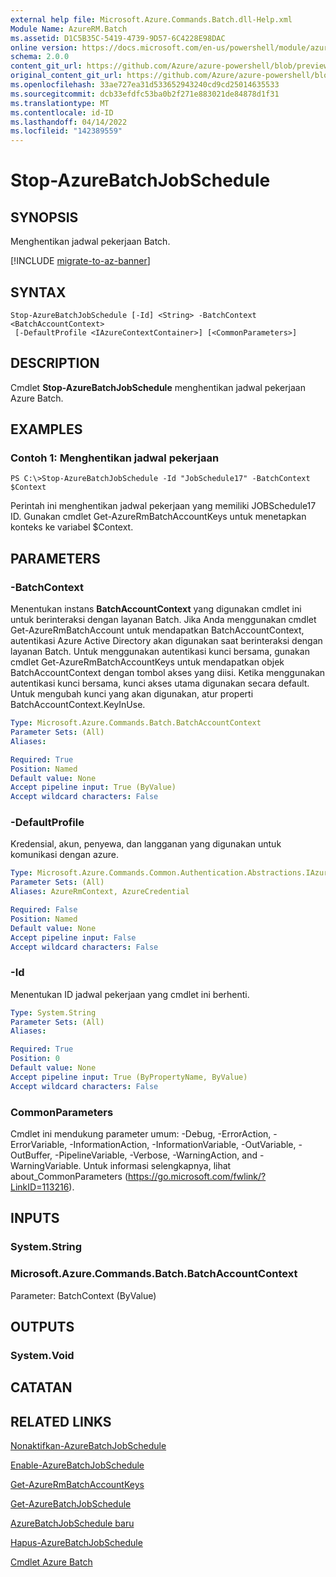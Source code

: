 ```yaml
---
external help file: Microsoft.Azure.Commands.Batch.dll-Help.xml
Module Name: AzureRM.Batch
ms.assetid: D1C5B35C-5419-4739-9D57-6C4228E98DAC
online version: https://docs.microsoft.com/en-us/powershell/module/azurerm.batch/stop-azurebatchjobschedule
schema: 2.0.0
content_git_url: https://github.com/Azure/azure-powershell/blob/preview/src/ResourceManager/AzureBatch/Commands.Batch/help/Stop-AzureBatchJobSchedule.md
original_content_git_url: https://github.com/Azure/azure-powershell/blob/preview/src/ResourceManager/AzureBatch/Commands.Batch/help/Stop-AzureBatchJobSchedule.md
ms.openlocfilehash: 33ae727ea31d533652943240cd9cd25014635533
ms.sourcegitcommit: dcb33efdfc53ba0b2f271e883021de84878d1f31
ms.translationtype: MT
ms.contentlocale: id-ID
ms.lasthandoff: 04/14/2022
ms.locfileid: "142389559"
---
```

# Stop-AzureBatchJobSchedule

## SYNOPSIS
Menghentikan jadwal pekerjaan Batch.

[!INCLUDE [migrate-to-az-banner](../../includes/migrate-to-az-banner.md)]

## SYNTAX

```
Stop-AzureBatchJobSchedule [-Id] <String> -BatchContext <BatchAccountContext>
 [-DefaultProfile <IAzureContextContainer>] [<CommonParameters>]
```

## DESCRIPTION
Cmdlet **Stop-AzureBatchJobSchedule** menghentikan jadwal pekerjaan Azure Batch.

## EXAMPLES

### Contoh 1: Menghentikan jadwal pekerjaan
```
PS C:\>Stop-AzureBatchJobSchedule -Id "JobSchedule17" -BatchContext $Context
```

Perintah ini menghentikan jadwal pekerjaan yang memiliki JOBSchedule17 ID.
Gunakan cmdlet Get-AzureRmBatchAccountKeys untuk menetapkan konteks ke variabel $Context.

## PARAMETERS

### -BatchContext
Menentukan instans **BatchAccountContext** yang digunakan cmdlet ini untuk berinteraksi dengan layanan Batch.
Jika Anda menggunakan cmdlet Get-AzureRmBatchAccount untuk mendapatkan BatchAccountContext, autentikasi Azure Active Directory akan digunakan saat berinteraksi dengan layanan Batch. Untuk menggunakan autentikasi kunci bersama, gunakan cmdlet Get-AzureRmBatchAccountKeys untuk mendapatkan objek BatchAccountContext dengan tombol akses yang diisi. Ketika menggunakan autentikasi kunci bersama, kunci akses utama digunakan secara default. Untuk mengubah kunci yang akan digunakan, atur properti BatchAccountContext.KeyInUse.

```yaml
Type: Microsoft.Azure.Commands.Batch.BatchAccountContext
Parameter Sets: (All)
Aliases:

Required: True
Position: Named
Default value: None
Accept pipeline input: True (ByValue)
Accept wildcard characters: False
```

### -DefaultProfile
Kredensial, akun, penyewa, dan langganan yang digunakan untuk komunikasi dengan azure.

```yaml
Type: Microsoft.Azure.Commands.Common.Authentication.Abstractions.IAzureContextContainer
Parameter Sets: (All)
Aliases: AzureRmContext, AzureCredential

Required: False
Position: Named
Default value: None
Accept pipeline input: False
Accept wildcard characters: False
```

### -Id
Menentukan ID jadwal pekerjaan yang cmdlet ini berhenti.

```yaml
Type: System.String
Parameter Sets: (All)
Aliases:

Required: True
Position: 0
Default value: None
Accept pipeline input: True (ByPropertyName, ByValue)
Accept wildcard characters: False
```

### CommonParameters
Cmdlet ini mendukung parameter umum: -Debug, -ErrorAction, -ErrorVariable, -InformationAction, -InformationVariable, -OutVariable, -OutBuffer, -PipelineVariable, -Verbose, -WarningAction, and -WarningVariable. Untuk informasi selengkapnya, lihat about_CommonParameters (https://go.microsoft.com/fwlink/?LinkID=113216).

## INPUTS

### System.String

### Microsoft.Azure.Commands.Batch.BatchAccountContext
Parameter: BatchContext (ByValue)

## OUTPUTS

### System.Void

## CATATAN

## RELATED LINKS

[Nonaktifkan-AzureBatchJobSchedule](./Disable-AzureBatchJobSchedule.md)

[Enable-AzureBatchJobSchedule](./Enable-AzureBatchJobSchedule.md)

[Get-AzureRmBatchAccountKeys](./Get-AzureRmBatchAccountKeys.md)

[Get-AzureBatchJobSchedule](./Get-AzureBatchJobSchedule.md)

[AzureBatchJobSchedule baru](./New-AzureBatchJobSchedule.md)

[Hapus-AzureBatchJobSchedule](./Remove-AzureBatchJobSchedule.md)

[Cmdlet Azure Batch](./AzureRM.Batch.md)


